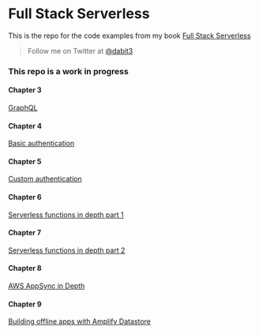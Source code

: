 # Full Stack Serverless

This is the repo for the code examples from my book [Full Stack Serverless](https://www.oreilly.com/library/view/full-stack-serverless/9781492059882/)

> Follow me on Twitter at [@dabit3](https://twitter.com/dabit3)

### This repo is a work in progress

#### Chapter 3

[GraphQL](https://github.com/dabit3/full-stack-serverless-code/tree/master/graphql)

#### Chapter 4

[Basic authentication](https://github.com/dabit3/full-stack-serverless-code/tree/master/basic-authentication)

#### Chapter 5
[Custom authentication](https://github.com/dabit3/full-stack-serverless-code/tree/master/custom-authentication)

#### Chapter 6
[Serverless functions in depth part 1](https://github.com/dabit3/full-stack-serverless-code/tree/master/serverless-functions-in-depth-part-1)

#### Chapter 7
[Serverless functions in depth part 2](https://github.com/dabit3/full-stack-serverless-code/tree/master/serverless-functions-in-depth-part-2)

#### Chapter 8
[AWS AppSync in Depth](https://github.com/dabit3/full-stack-serverless-code/tree/master/appsync-in-depth)

#### Chapter 9
[Building offline apps with Amplify Datastore](https://github.com/dabit3/full-stack-serverless-code/tree/master/rtmessageboard)
